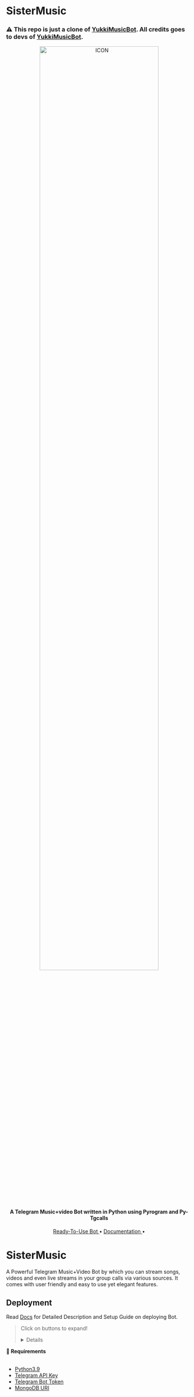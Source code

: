 # SisterMusic

<h3>⚠️ This repo is just a clone of <a href="https://github.com/NotReallyShikhar/YukkiMusicBot">YukkiMusicBot</a>. All credits goes to devs of <a href="https://github.com/NotReallyShikhar/YukkiMusicBot/graphs/contributors">YukkiMusicBot</a>.</h3>

<p align="center"><img src="https://telegra.ph/file/6bdc0767de20fd437d82d.jpg" alt="ICON" width="80%"/></p>
<h4 align="center">
A Telegram Music+video Bot written in Python using Pyrogram and Py-Tgcalls 
</h4>
<p align="center">
  <a href="https://t.me/SisterMusicrobot"> Ready-To-Use Bot </a> •
  <a href="https://notreallyshikhar.gitbook.io/yukkimusicbot/about/getting-started"> Documentation </a> •
  </p>
  
  # SisterMusic
A Powerful Telegram Music+Video Bot by which you can stream songs, videos and even live streams in your group calls via various sources. It comes with  user friendly and easy to use yet elegant features.
## Deployment
Read [Docs](https://notreallyshikhar.gitbook.io/yukkimusicbot/deployment/requirements) for Detailed Description and Setup Guide on deploying Bot.

> Click on buttons to expand!
> <details>
<summary><b>🔗 Requirements</b></summary>
<br>
  
- [Python3.9](https://www.python.org/downloads/release/python-390/)
- [Telegram API Key](https://docs.pyrogram.org/intro/setup#api-keys)
- [Telegram Bot Token](https://t.me/botfather)
- [MongoDB URI](https://telegra.ph/How-To-get-Mongodb-URI-04-06)

